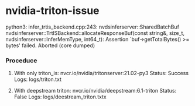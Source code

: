 # nvidia-triton-issue
python3: infer_trtis_backend.cpp:243: nvdsinferserver::SharedBatchBuf nvdsinferserver::TrtISBackend::allocateResponseBuf(const string&amp;, size_t, nvdsinferserver::InferMemType, int64_t): Assertion `buf->getTotalBytes() >= bytes' failed. Aborted (core dumped)


### Proceduce

1. With only triton_is:  nvcr.io/nvidia/tritonserver:21.02-py3
  Status: Success
  Logs: logs/triton.txt

2. With deepstream triton: nvcr.io/nvidia/deepstream:6.1-triton
  Status: False
  Logs: logs/deestream_triton.txtx
